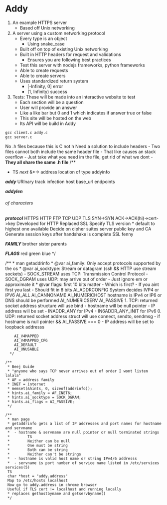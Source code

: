 # Addy
1. An example HTTPS server
	- Based off Unix networking
2. A server using a custom networking protocol
	- Every type is an object
		- Using snake_case
	- Built off on top of existing Unix networking
	- Built in HTTP headers for request and validations
		- Ensures you are following best practices
	- Test this server with nodejs frameworks, python frameworks
	- Able to create requests
	- Able to create servers
	- Uses standardized return system
		- [-Infinity, 0] error
		- (1, Infinity) success
3. Tests: These will be made into an interactive website to test
	- Each section will be a question
	- User will provide an answer
	- Like a like bar but 0 and 1 which indicates if answer true or false
	- This site will be hosted on the web
	- Its API will be build in Addy

```
gcc client.c addy.c
gcc server.c
```

No .h files because this is C not h
Need a solution to include headers
	- Two files cannot both include the same header file
	- That like causes an stack overflow
	- Just take what you need im the file, get rid of what we dont
	- **They all share the same .h file**
/**
  * TS
  *next* 
  &*-> address location of type addyinfo

  ***addy***
  URInary track infection
  host
  base_url
  endpoints

  ***addylen***
  ###### of characters

  ***protocol***
  HTTPS
  HTTP
  FTP
  TCP
  UDP
  TLS 
  	SYN->SYN ACK->ACK(hi)->cert->key
	Developed for HTTP
	Replaced SSL
	Specify TLS version
	  * default to highest one available
	Decide on cipher suites
	server public key and CA 
	Generate session keys after handshake is complete
  SSL
  fenny


  ***FAMILY***
  brother
  sister
  parents

  ***FLAGS***
  red
  green
  blue
*/

/**
	  * man getaddrinfo 
	  * @var ai_family: Only accept protocols supported by the os
	  * @var ai_socktype: Stream or datagram (ssh && HTTP use stream sockets)
	   	- SOCK_STREAM uses TCP: Transmission Control Protocol
		- SOCK_DGRAM uses UDP: may arrive out of order
			- Just ignore em or approximate it
	  * @var flags: first 10 bits matter
	  	- Which is first?
		- If you aint first you last
		- Should fit in 8 bits
		AI_ADDRCONFIG System decides IVP4 or IPV6
		AI_ALL 
		AI_CANNONAME
		AI_NUMERICHOST hostname is IPv4 or IP6 or DNS should be performed
		AI_NUMERICSERV
		AI_PASSIVE 
			1. TCP: returned socket address structure will use bind
				- hostname will be null pointer
				- IP address will be set 
					- INADDR_ANY for IPv4
					- IN6ADDR_ANY_INIT for IPv6
			0. UDP: returned socket address struct will use connect, sendto, sendmsg
				- if hostname is null pointer && AI_PASSIVE === 0
					- IP address will be set to loopback addresss 


		AI_V4MAPPED
		AI_V4MAPPED_CFG
		AI_DEFAULT
		AI_UNUSABLE	
	  */

	/**
	 * Beej Guide
	 * "anyone who says TCP never arrives out of order I wont listen lalala"
	 * AF = address family
	 * INET = internet
	 * memset(&hints, 0, sizeof(addrinfo));
	 * hints.ai_family = AF_INET6; 
	 * hints.ai_socktype = SOCK_DGRAM;
	 * hints.ai_flags = AI_PASSIVE;
	 */

	/**
	 * man page
	 * getaddrinfo gets a list of IP addresses and port names for hostname and servname
	 * 	- hostname & servname are null pointer or null terminated strings
	 * 		  TS
	 * 		  Neither can be null
	 * 		  One must be string
	 * 		  Both can be string
	 * 		  Neither can't be strings
	 * 	- hostname is valid host name or string IPv4/6 addresss
	 * 	- servname is port number of service name listed in /etc/services services(5)
	 TS
	 char *host = "addy.address"
	 Map to /etc/hosts localhost
	 Now go to addy.address in chrome browser
	 Useful if TLS cert != localhost and running locally
	 * replaces gethostbyname and getservbyname()
	 */
